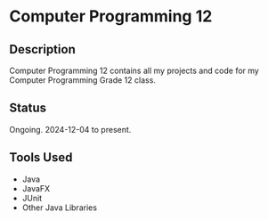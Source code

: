 # Computer Programming 12

## Description
Computer Programming 12 contains all my projects and code for my Computer Programming Grade 12 class.

## Status
Ongoing. 2024-12-04 to present.

## Tools Used
- Java
- JavaFX
- JUnit
- Other Java Libraries
